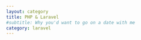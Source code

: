 ```yaml
---
layout: category
title: PHP & Laravel
#subtitle: Why you'd want to go on a date with me
category: laravel
---
```

